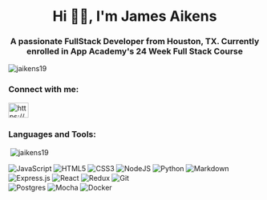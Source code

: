 <h1 align="center">Hi 👋🏻, I'm James Aikens</h1>
<h3 align="center">A passionate FullStack Developer from Houston, TX. Currently enrolled in App Academy's 24 Week Full Stack Course </h3>

<p align="left"> <img src="https://komarev.com/ghpvc/?username=jaikens19&label=Profile%20views&color=0e75b6&style=flat" alt="jaikens19" /> </p>

<h3 align="left">Connect with me:</h3>
<p align="left">
<a href="https://www.linkedin.com/in/james-aikens-8b051597/" target="blank"><img align="center" src="https://cdn.jsdelivr.net/npm/simple-icons@3.0.1/icons/linkedin.svg" alt="https://www.linkedin.com/in/james-aikens-8b051597/" height="30" width="40" /></a>
</p>

<h3 align="left">Languages and Tools:</h3>


<p>&nbsp;<img align="center" src="https://github-readme-stats.vercel.app/api?username=jaikens19&show_icons=true&locale=en" alt="jaikens19" /></p>
<div>
<img align="center" alt="JavaScript" src="https://img.shields.io/badge/javascript%20-%23323330.svg?&style=for-the-badge&logo=javascript&logoColor=%23F7DF1E"/>
<img align="center" alt="HTML5" src="https://img.shields.io/badge/html5%20-%23E34F26.svg?&style=for-the-badge&logo=html5&logoColor=white"/>
<img align="center" alt="CSS3" src="https://img.shields.io/badge/css3%20-%231572B6.svg?&style=for-the-badge&logo=css3&logoColor=white"/>
<img align="center" alt="NodeJS" src="https://img.shields.io/badge/node.js%20-%2343853D.svg?&style=for-the-badge&logo=node.js&logoColor=white"/>
<img align="center" alt="Python" src="https://img.shields.io/badge/python%20-%2314354C.svg?&style=for-the-badge&logo=python&logoColor=white"/>
<img align="center" alt="Markdown" src="https://img.shields.io/badge/markdown-%23000000.svg?&style=for-the-badge&logo=markdown&logoColor=white"/>
<img align="center" alt="Express.js" src="https://img.shields.io/badge/express.js%20-%23404d59.svg?&style=for-the-badge"/>
<img align="center" alt="React" src="https://img.shields.io/badge/react%20-%2320232a.svg?&style=for-the-badge&logo=react&logoColor=%2361DAFB"/>
<img align="center" alt="Redux" src="https://img.shields.io/badge/redux%20-%23593d88.svg?&style=for-the-badge&logo=redux&logoColor=white"/>
<img align="center" alt="Git" src="https://img.shields.io/badge/git%20-%23F05033.svg?&style=for-the-badge&logo=git&logoColor=white"/>
</div>
<div>
<img align="center" alt="Postgres" src ="https://img.shields.io/badge/postgres-%23316192.svg?&style=for-the-badge&logo=postgresql&logoColor=white"/>
<img align="center" alt="Mocha" src="https://img.shields.io/badge/-mocha-%238D6748?&style=for-the-badge&logo=mocha&logoColor=white"/>
<img align="center" alt="Docker" src="https://img.shields.io/badge/docker%20-%230db7ed.svg?&style=for-the-badge&logo=docker&logoColor=white"/>
</div>














